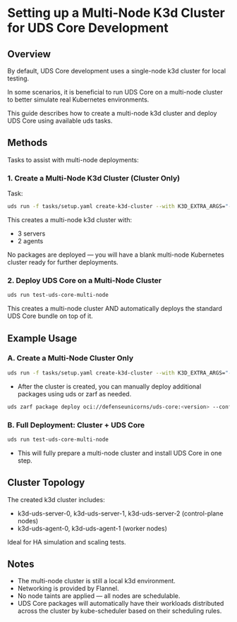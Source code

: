 # Setting up a Multi-Node K3d Cluster for UDS Core Development
## Overview
By default, UDS Core development uses a single-node k3d cluster for local testing.

In some scenarios, it is beneficial to run UDS Core on a multi-node cluster to better simulate real Kubernetes environments.

This guide describes how to create a multi-node k3d cluster and deploy UDS Core using available uds tasks.

## Methods
Tasks to assist with multi-node deployments:

### 1. Create a Multi-Node K3d Cluster (Cluster Only)
Task:

```bash
uds run -f tasks/setup.yaml create-k3d-cluster --with K3D_EXTRA_ARGS="--servers 3 --agents 2"
```
This creates a multi-node k3d cluster with:
- 3 servers
- 2 agents

No packages are deployed — you will have a blank multi-node Kubernetes cluster ready for further deployments.

### 2. Deploy UDS Core on a Multi-Node Cluster

```bash
uds run test-uds-core-multi-node
```
This creates a multi-node cluster AND automatically deploys the standard UDS Core bundle on top of it.

## Example Usage
### A. Create a Multi-Node Cluster Only
```bash
uds run -f tasks/setup.yaml create-k3d-cluster --with K3D_EXTRA_ARGS="--servers 3 --agents 2"
```
- After the cluster is created, you can manually deploy additional packages using uds or zarf as needed.

```bash
uds zarf package deploy oci://defenseunicorns/uds-core:<version> --confirm
```

### B. Full Deployment: Cluster + UDS Core
```bash
uds run test-uds-core-multi-node
```
- This will fully prepare a multi-node cluster and install UDS Core in one step.

## Cluster Topology
The created k3d cluster includes:
- k3d-uds-server-0, k3d-uds-server-1, k3d-uds-server-2 (control-plane nodes)
- k3d-uds-agent-0, k3d-uds-agent-1 (worker nodes)

Ideal for HA simulation and scaling tests.

## Notes
- The multi-node cluster is still a local k3d environment.
- Networking is provided by Flannel.
- No node taints are applied — all nodes are schedulable.
- UDS Core packages will automatically have their workloads distributed across the cluster by kube-scheduler based on their scheduling rules.
